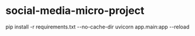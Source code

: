 # social-media-micro-project

pip install -r requirements.txt --no-cache-dir
uvicorn app.main:app --reload

